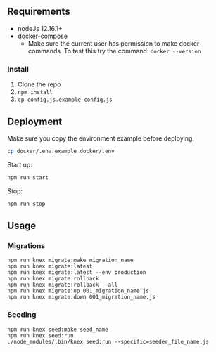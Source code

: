 ## Requirements

- nodeJs 12.16.1+
- docker-compose
  - Make sure the current user has permission to make docker commands. To test this try the command: ```docker --version```

### Install

1) Clone the repo
2) `npm install`
3) `cp config.js.example config.js`

## Deployment

Make sure you copy the environment example before deploying.

```Bash
cp docker/.env.example docker/.env
```

Start up:

```Bash
npm run start
```

Stop:

```Bash
npm run stop
```

## Usage

### Migrations

```npm run knex migrate:make migration_name``` \
```npm run knex migrate:latest``` \
```npm run knex migrate:latest --env production``` \
```npm run knex migrate:rollback``` \
```npm run knex migrate:rollback --all``` \
```npm run knex migrate:up 001_migration_name.js``` \
```npm run knex migrate:down 001_migration_name.js```

### Seeding

```npm run knex seed:make seed_name``` \
```npm run knex seed:run``` \
```./node_modules/.bin/knex seed:run --specific=seeder_file_name.js```
